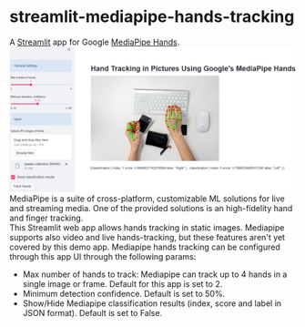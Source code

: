 # streamlit-mediapipe-hands-tracking
A [Streamlit](https://streamlit.io/) app for Google [MediaPipe Hands](https://google.github.io/mediapipe/solutions/hands).  
![App Demo Image](https://github.com/virtualramblas/streamlit-mediapipe-hands-tracking/blob/main/images/demo-image.PNG)  
MediaPipe is a suite of cross-platform, customizable ML solutions for live and streaming media. One of the provided solutions is an high-fidelity hand and finger tracking.  
This Streamlit web app allows hands tracking in static images. Mediapipe supports also video and live hands-tracking, but these features aren't yet covered by this demo app. Mediapipe hands tracking can be configured through this app UI through the following params:  
* Max number of hands to track: Mediapipe can track up to 4 hands in a single image or frame. Default for this app is set to 2.  
* Minimum detection confidence. Default is set to 50%. 
* Show/Hide Mediapipe classification results (index, score and label in JSON format). Default is set to False.  

